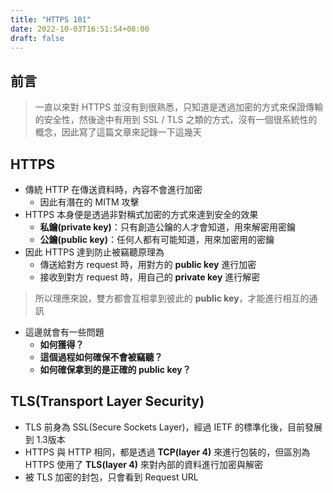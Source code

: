 ```yaml
---
title: "HTTPS 101"
date: 2022-10-03T16:51:54+08:00
draft: false
---
```


## 前言

> 一直以來對 HTTPS 並沒有到很熟悉，只知道是透過加密的方式來保證傳輸的安全性，然後途中有用到 SSL / TLS 之類的方式，沒有一個很系統性的概念，因此寫了這篇文章來記錄一下這幾天

## HTTPS

- 傳統 HTTP 在傳送資料時，內容不會進行加密
  - 因此有潛在的 MITM 攻擊
- HTTPS 本身便是透過非對稱式加密的方式來達到安全的效果
  - **私鑰(private key)**：只有創造公鑰的人才會知道，用來解密用密鑰
  - **公鑰(public key)**：任何人都有可能知道，用來加密用的密鑰
- 因此 HTTPS 達到防止被竊聽原理為
  - 傳送給對方 request 時，用對方的 **public key** 進行加密
  - 接收到對方 request 時，用自己的 **private key** 進行解密

> 所以理應來說，雙方都會互相拿到彼此的 **public key**，才能進行相互的通訊

- 這邊就會有一些問題
  - **如何獲得？**
  - **這個過程如何確保不會被竊聽？**
  - **如何確保拿到的是正確的 public key？**

## TLS(Transport Layer Security)

- TLS 前身為 SSL(Secure Sockets Layer)，經過 IETF 的標準化後，目前發展到 1.3版本
- HTTPS 與 HTTP 相同，都是透過 **TCP(layer 4)** 來進行包裝的，但區別為 HTTPS 使用了 **TLS(layer 4)** 來對內部的資料進行加密與解密
- 被 TLS 加密的封包，只會看到 Request URL